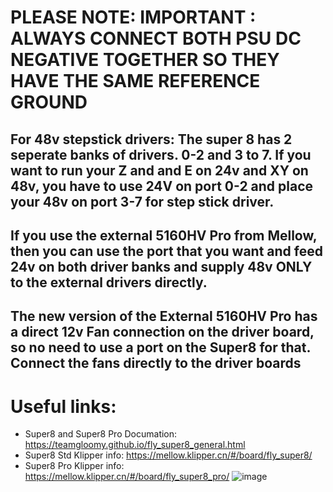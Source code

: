# PLEASE NOTE: IMPORTANT : ALWAYS CONNECT BOTH PSU DC NEGATIVE TOGETHER SO THEY HAVE THE SAME REFERENCE GROUND 
## For 48v stepstick drivers: The super 8 has 2 seperate banks of drivers. 0-2 and 3 to 7. If you want to run your Z and and E on 24v and XY on 48v, you have to use 24V on port 0-2 and place your 48v on port 3-7 for step stick driver.
## If you use the external 5160HV Pro from Mellow, then you can use the port that you want and feed 24v on both driver banks and supply 48v ONLY to the external drivers directly. 
## The new version of the External 5160HV Pro has a direct 12v Fan connection on the driver board, so no need to use a port on the Super8 for that. Connect the fans directly to the driver boards

# Useful links:
- Super8 and Super8 Pro Documation: https://teamgloomy.github.io/fly_super8_general.html
- Super8 Std Klipper info: https://mellow.klipper.cn/#/board/fly_super8/
- Super8 Pro Klipper info: https://mellow.klipper.cn/#/board/fly_super8_pro/
![image](https://user-images.githubusercontent.com/37383368/229196997-fc60f72e-347a-4394-acd4-ffa87696b913.png)






